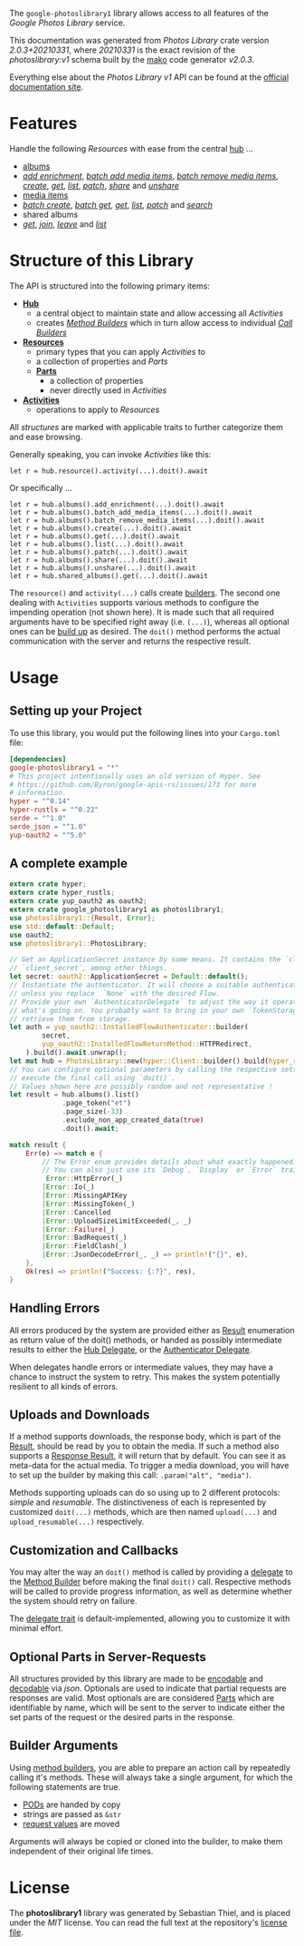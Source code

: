 <!---
DO NOT EDIT !
This file was generated automatically from 'src/mako/api/README.md.mako'
DO NOT EDIT !
-->
The `google-photoslibrary1` library allows access to all features of the *Google Photos Library* service.

This documentation was generated from *Photos Library* crate version *2.0.3+20210331*, where *20210331* is the exact revision of the *photoslibrary:v1* schema built by the [mako](http://www.makotemplates.org/) code generator *v2.0.3*.

Everything else about the *Photos Library* *v1* API can be found at the
[official documentation site](https://developers.google.com/photos/).
# Features

Handle the following *Resources* with ease from the central [hub](https://docs.rs/google-photoslibrary1/2.0.3+20210331/google_photoslibrary1/PhotosLibrary) ... 

* [albums](https://docs.rs/google-photoslibrary1/2.0.3+20210331/google_photoslibrary1/api::Album)
 * [*add enrichment*](https://docs.rs/google-photoslibrary1/2.0.3+20210331/google_photoslibrary1/api::AlbumAddEnrichmentCall), [*batch add media items*](https://docs.rs/google-photoslibrary1/2.0.3+20210331/google_photoslibrary1/api::AlbumBatchAddMediaItemCall), [*batch remove media items*](https://docs.rs/google-photoslibrary1/2.0.3+20210331/google_photoslibrary1/api::AlbumBatchRemoveMediaItemCall), [*create*](https://docs.rs/google-photoslibrary1/2.0.3+20210331/google_photoslibrary1/api::AlbumCreateCall), [*get*](https://docs.rs/google-photoslibrary1/2.0.3+20210331/google_photoslibrary1/api::AlbumGetCall), [*list*](https://docs.rs/google-photoslibrary1/2.0.3+20210331/google_photoslibrary1/api::AlbumListCall), [*patch*](https://docs.rs/google-photoslibrary1/2.0.3+20210331/google_photoslibrary1/api::AlbumPatchCall), [*share*](https://docs.rs/google-photoslibrary1/2.0.3+20210331/google_photoslibrary1/api::AlbumShareCall) and [*unshare*](https://docs.rs/google-photoslibrary1/2.0.3+20210331/google_photoslibrary1/api::AlbumUnshareCall)
* [media items](https://docs.rs/google-photoslibrary1/2.0.3+20210331/google_photoslibrary1/api::MediaItem)
 * [*batch create*](https://docs.rs/google-photoslibrary1/2.0.3+20210331/google_photoslibrary1/api::MediaItemBatchCreateCall), [*batch get*](https://docs.rs/google-photoslibrary1/2.0.3+20210331/google_photoslibrary1/api::MediaItemBatchGetCall), [*get*](https://docs.rs/google-photoslibrary1/2.0.3+20210331/google_photoslibrary1/api::MediaItemGetCall), [*list*](https://docs.rs/google-photoslibrary1/2.0.3+20210331/google_photoslibrary1/api::MediaItemListCall), [*patch*](https://docs.rs/google-photoslibrary1/2.0.3+20210331/google_photoslibrary1/api::MediaItemPatchCall) and [*search*](https://docs.rs/google-photoslibrary1/2.0.3+20210331/google_photoslibrary1/api::MediaItemSearchCall)
* shared albums
 * [*get*](https://docs.rs/google-photoslibrary1/2.0.3+20210331/google_photoslibrary1/api::SharedAlbumGetCall), [*join*](https://docs.rs/google-photoslibrary1/2.0.3+20210331/google_photoslibrary1/api::SharedAlbumJoinCall), [*leave*](https://docs.rs/google-photoslibrary1/2.0.3+20210331/google_photoslibrary1/api::SharedAlbumLeaveCall) and [*list*](https://docs.rs/google-photoslibrary1/2.0.3+20210331/google_photoslibrary1/api::SharedAlbumListCall)




# Structure of this Library

The API is structured into the following primary items:

* **[Hub](https://docs.rs/google-photoslibrary1/2.0.3+20210331/google_photoslibrary1/PhotosLibrary)**
    * a central object to maintain state and allow accessing all *Activities*
    * creates [*Method Builders*](https://docs.rs/google-photoslibrary1/2.0.3+20210331/google_photoslibrary1/client::MethodsBuilder) which in turn
      allow access to individual [*Call Builders*](https://docs.rs/google-photoslibrary1/2.0.3+20210331/google_photoslibrary1/client::CallBuilder)
* **[Resources](https://docs.rs/google-photoslibrary1/2.0.3+20210331/google_photoslibrary1/client::Resource)**
    * primary types that you can apply *Activities* to
    * a collection of properties and *Parts*
    * **[Parts](https://docs.rs/google-photoslibrary1/2.0.3+20210331/google_photoslibrary1/client::Part)**
        * a collection of properties
        * never directly used in *Activities*
* **[Activities](https://docs.rs/google-photoslibrary1/2.0.3+20210331/google_photoslibrary1/client::CallBuilder)**
    * operations to apply to *Resources*

All *structures* are marked with applicable traits to further categorize them and ease browsing.

Generally speaking, you can invoke *Activities* like this:

```Rust,ignore
let r = hub.resource().activity(...).doit().await
```

Or specifically ...

```ignore
let r = hub.albums().add_enrichment(...).doit().await
let r = hub.albums().batch_add_media_items(...).doit().await
let r = hub.albums().batch_remove_media_items(...).doit().await
let r = hub.albums().create(...).doit().await
let r = hub.albums().get(...).doit().await
let r = hub.albums().list(...).doit().await
let r = hub.albums().patch(...).doit().await
let r = hub.albums().share(...).doit().await
let r = hub.albums().unshare(...).doit().await
let r = hub.shared_albums().get(...).doit().await
```

The `resource()` and `activity(...)` calls create [builders][builder-pattern]. The second one dealing with `Activities` 
supports various methods to configure the impending operation (not shown here). It is made such that all required arguments have to be 
specified right away (i.e. `(...)`), whereas all optional ones can be [build up][builder-pattern] as desired.
The `doit()` method performs the actual communication with the server and returns the respective result.

# Usage

## Setting up your Project

To use this library, you would put the following lines into your `Cargo.toml` file:

```toml
[dependencies]
google-photoslibrary1 = "*"
# This project intentionally uses an old version of Hyper. See
# https://github.com/Byron/google-apis-rs/issues/173 for more
# information.
hyper = "^0.14"
hyper-rustls = "^0.22"
serde = "^1.0"
serde_json = "^1.0"
yup-oauth2 = "^5.0"
```

## A complete example

```Rust
extern crate hyper;
extern crate hyper_rustls;
extern crate yup_oauth2 as oauth2;
extern crate google_photoslibrary1 as photoslibrary1;
use photoslibrary1::{Result, Error};
use std::default::Default;
use oauth2;
use photoslibrary1::PhotosLibrary;

// Get an ApplicationSecret instance by some means. It contains the `client_id` and 
// `client_secret`, among other things.
let secret: oauth2::ApplicationSecret = Default::default();
// Instantiate the authenticator. It will choose a suitable authentication flow for you, 
// unless you replace  `None` with the desired Flow.
// Provide your own `AuthenticatorDelegate` to adjust the way it operates and get feedback about 
// what's going on. You probably want to bring in your own `TokenStorage` to persist tokens and
// retrieve them from storage.
let auth = yup_oauth2::InstalledFlowAuthenticator::builder(
        secret,
        yup_oauth2::InstalledFlowReturnMethod::HTTPRedirect,
    ).build().await.unwrap();
let mut hub = PhotosLibrary::new(hyper::Client::builder().build(hyper_rustls::HttpsConnector::with_native_roots()), auth);
// You can configure optional parameters by calling the respective setters at will, and
// execute the final call using `doit()`.
// Values shown here are possibly random and not representative !
let result = hub.albums().list()
             .page_token("et")
             .page_size(-33)
             .exclude_non_app_created_data(true)
             .doit().await;

match result {
    Err(e) => match e {
        // The Error enum provides details about what exactly happened.
        // You can also just use its `Debug`, `Display` or `Error` traits
         Error::HttpError(_)
        |Error::Io(_)
        |Error::MissingAPIKey
        |Error::MissingToken(_)
        |Error::Cancelled
        |Error::UploadSizeLimitExceeded(_, _)
        |Error::Failure(_)
        |Error::BadRequest(_)
        |Error::FieldClash(_)
        |Error::JsonDecodeError(_, _) => println!("{}", e),
    },
    Ok(res) => println!("Success: {:?}", res),
}

```
## Handling Errors

All errors produced by the system are provided either as [Result](https://docs.rs/google-photoslibrary1/2.0.3+20210331/google_photoslibrary1/client::Result) enumeration as return value of
the doit() methods, or handed as possibly intermediate results to either the 
[Hub Delegate](https://docs.rs/google-photoslibrary1/2.0.3+20210331/google_photoslibrary1/client::Delegate), or the [Authenticator Delegate](https://docs.rs/yup-oauth2/*/yup_oauth2/trait.AuthenticatorDelegate.html).

When delegates handle errors or intermediate values, they may have a chance to instruct the system to retry. This 
makes the system potentially resilient to all kinds of errors.

## Uploads and Downloads
If a method supports downloads, the response body, which is part of the [Result](https://docs.rs/google-photoslibrary1/2.0.3+20210331/google_photoslibrary1/client::Result), should be
read by you to obtain the media.
If such a method also supports a [Response Result](https://docs.rs/google-photoslibrary1/2.0.3+20210331/google_photoslibrary1/client::ResponseResult), it will return that by default.
You can see it as meta-data for the actual media. To trigger a media download, you will have to set up the builder by making
this call: `.param("alt", "media")`.

Methods supporting uploads can do so using up to 2 different protocols: 
*simple* and *resumable*. The distinctiveness of each is represented by customized 
`doit(...)` methods, which are then named `upload(...)` and `upload_resumable(...)` respectively.

## Customization and Callbacks

You may alter the way an `doit()` method is called by providing a [delegate](https://docs.rs/google-photoslibrary1/2.0.3+20210331/google_photoslibrary1/client::Delegate) to the 
[Method Builder](https://docs.rs/google-photoslibrary1/2.0.3+20210331/google_photoslibrary1/client::CallBuilder) before making the final `doit()` call. 
Respective methods will be called to provide progress information, as well as determine whether the system should 
retry on failure.

The [delegate trait](https://docs.rs/google-photoslibrary1/2.0.3+20210331/google_photoslibrary1/client::Delegate) is default-implemented, allowing you to customize it with minimal effort.

## Optional Parts in Server-Requests

All structures provided by this library are made to be [encodable](https://docs.rs/google-photoslibrary1/2.0.3+20210331/google_photoslibrary1/client::RequestValue) and 
[decodable](https://docs.rs/google-photoslibrary1/2.0.3+20210331/google_photoslibrary1/client::ResponseResult) via *json*. Optionals are used to indicate that partial requests are responses 
are valid.
Most optionals are are considered [Parts](https://docs.rs/google-photoslibrary1/2.0.3+20210331/google_photoslibrary1/client::Part) which are identifiable by name, which will be sent to 
the server to indicate either the set parts of the request or the desired parts in the response.

## Builder Arguments

Using [method builders](https://docs.rs/google-photoslibrary1/2.0.3+20210331/google_photoslibrary1/client::CallBuilder), you are able to prepare an action call by repeatedly calling it's methods.
These will always take a single argument, for which the following statements are true.

* [PODs][wiki-pod] are handed by copy
* strings are passed as `&str`
* [request values](https://docs.rs/google-photoslibrary1/2.0.3+20210331/google_photoslibrary1/client::RequestValue) are moved

Arguments will always be copied or cloned into the builder, to make them independent of their original life times.

[wiki-pod]: http://en.wikipedia.org/wiki/Plain_old_data_structure
[builder-pattern]: http://en.wikipedia.org/wiki/Builder_pattern
[google-go-api]: https://github.com/google/google-api-go-client

# License
The **photoslibrary1** library was generated by Sebastian Thiel, and is placed 
under the *MIT* license.
You can read the full text at the repository's [license file][repo-license].

[repo-license]: https://github.com/Byron/google-apis-rsblob/main/LICENSE.md
